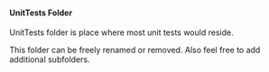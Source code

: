 #### UnitTests Folder ####

UnitTests folder is place where most unit tests would reside.

This folder can be freely renamed or removed. Also feel free to add additional subfolders.